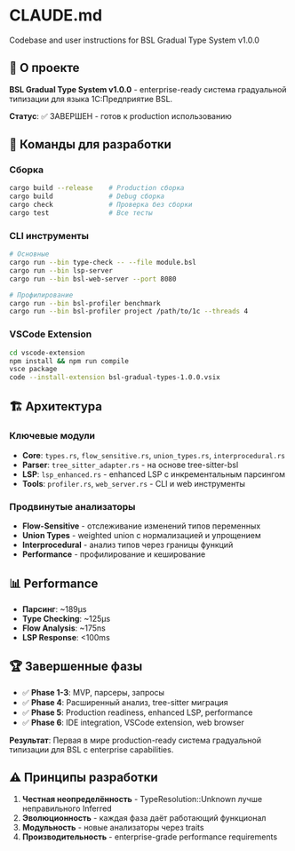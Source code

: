 # CLAUDE.md

Codebase and user instructions for BSL Gradual Type System v1.0.0

## 🎯 О проекте

**BSL Gradual Type System v1.0.0** - enterprise-ready система градуальной типизации для языка 1С:Предприятие BSL.

**Статус**: ✅ ЗАВЕРШЕН - готов к production использованию

## 🔧 Команды для разработки

### Сборка
```bash
cargo build --release    # Production сборка
cargo build              # Debug сборка  
cargo check              # Проверка без сборки
cargo test               # Все тесты
```

### CLI инструменты
```bash
# Основные
cargo run --bin type-check -- --file module.bsl
cargo run --bin lsp-server
cargo run --bin bsl-web-server --port 8080

# Профилирование
cargo run --bin bsl-profiler benchmark
cargo run --bin bsl-profiler project /path/to/1c --threads 4
```

### VSCode Extension
```bash
cd vscode-extension
npm install && npm run compile
vsce package
code --install-extension bsl-gradual-types-1.0.0.vsix
```

## 🏗️ Архитектура

### Ключевые модули
- **Core**: `types.rs`, `flow_sensitive.rs`, `union_types.rs`, `interprocedural.rs`
- **Parser**: `tree_sitter_adapter.rs` - на основе tree-sitter-bsl
- **LSP**: `lsp_enhanced.rs` - enhanced LSP с инкрементальным парсингом
- **Tools**: `profiler.rs`, `web_server.rs` - CLI и web инструменты

### Продвинутые анализаторы
- **Flow-Sensitive** - отслеживание изменений типов переменных
- **Union Types** - weighted union с нормализацией и упрощением
- **Interprocedural** - анализ типов через границы функций
- **Performance** - профилирование и кеширование

## 📊 Performance

- **Парсинг**: ~189μs
- **Type Checking**: ~125μs  
- **Flow Analysis**: ~175ns
- **LSP Response**: <100ms

## 🏆 Завершенные фазы

- ✅ **Phase 1-3**: MVP, парсеры, запросы
- ✅ **Phase 4**: Расширенный анализ, tree-sitter миграция
- ✅ **Phase 5**: Production readiness, enhanced LSP, performance
- ✅ **Phase 6**: IDE integration, VSCode extension, web browser

**Результат**: Первая в мире production-ready система градуальной типизации для BSL с enterprise capabilities.

## ⚠️ Принципы разработки

1. **Честная неопределённость** - TypeResolution::Unknown лучше неправильного Inferred
2. **Эволюционность** - каждая фаза даёт работающий функционал
3. **Модульность** - новые анализаторы через traits
4. **Производительность** - enterprise-grade performance requirements